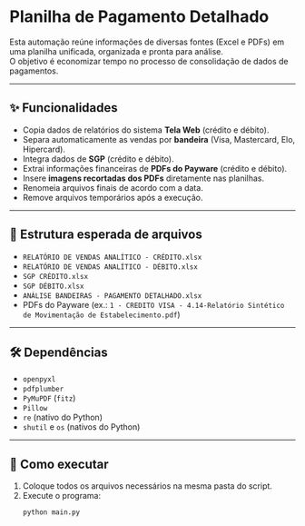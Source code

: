 # Planilha de Pagamento Detalhado

Esta automação reúne informações de diversas fontes (Excel e PDFs) em uma planilha unificada, organizada e pronta para análise.  
O objetivo é economizar tempo no processo de consolidação de dados de pagamentos.

---

## ✨ Funcionalidades
- Copia dados de relatórios do sistema **Tela Web** (crédito e débito).
- Separa automaticamente as vendas por **bandeira** (Visa, Mastercard, Elo, Hipercard).
- Integra dados de **SGP** (crédito e débito).
- Extrai informações financeiras de **PDFs do Payware** (crédito e débito).
- Insere **imagens recortadas dos PDFs** diretamente nas planilhas.
- Renomeia arquivos finais de acordo com a data.
- Remove arquivos temporários após a execução.

---

## 📂 Estrutura esperada de arquivos
- `RELATÓRIO DE VENDAS ANALÍTICO - CRÉDITO.xlsx`
- `RELATÓRIO DE VENDAS ANALÍTICO - DÉBITO.xlsx`
- `SGP CRÉDITO.xlsx`
- `SGP DÉBITO.xlsx`
- `ANÁLISE BANDEIRAS - PAGAMENTO DETALHADO.xlsx`
- PDFs do Payware (ex.: `1 - CREDITO VISA - 4.14-Relatório Sintético de Movimentação de Estabelecimento.pdf`)

---

## 🛠️ Dependências
- `openpyxl`
- `pdfplumber`
- `PyMuPDF` (`fitz`)
- `Pillow`
- `re` (nativo do Python)
- `shutil` e `os` (nativos do Python)

---

## 🚀 Como executar
1. Coloque todos os arquivos necessários na mesma pasta do script.  
2. Execute o programa:
   ```bash
   python main.py
